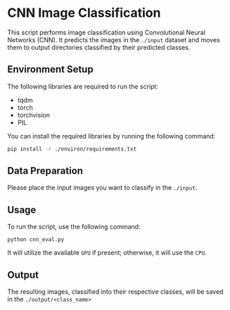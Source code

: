 # CNN Image Classification

This script performs image classification using Convolutional Neural Networks (CNN). It predicts the images in the `./input` dataset and moves them to output directories classified by their predicted classes.

## Environment Setup

The following libraries are required to run the script:

- tqdm
- torch
- torchvision
- PIL

You can install the required libraries by running the following command:

```bash
pip install -r ./environ/requirements.txt
```

## Data Preparation

Please place the input images you want to classify in the `./input`.

## Usage

To run the script, use the following command:

```bash:
python cnn_eval.py
```

It will utilize the available `GPU` if present; otherwise, it will use the `CPU`.

## Output

The resulting images, classified into their respective classes, will be saved in the `./output/<class_name>`
